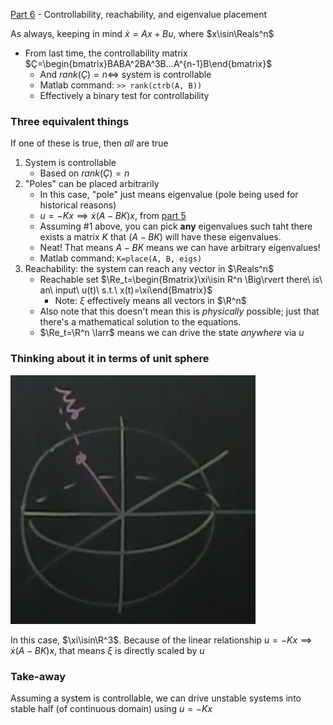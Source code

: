 [Part
6](https://www.youtube.com/watch?v=FLByezr38Ps&list=PLMrJAkhIeNNR20Mz-VpzgfQs5zrYi085m&index=6) -
Controllability, reachability, and eigenvalue placement

As always, keeping in mind $\dot{x}=Ax+Bu$, where $x\isin\Reals^n$

- From last time, the controllability matrix $Ç=\begin{bmatrix}BABA^2BA^3B...A^{n-1}B\end{bmatrix}$
  - And $rank(Ç)=n \iff$ system is controllable
  - Matlab command: `>> rank(ctrb(A, B))`
  - Effectively a binary test for controllability

### Three equivalent things

If one of these is true, then _all_ are true

1. System is controllable
    - Based on $rank(Ç)=n$
1. "Poles" can be placed arbitrarily
    - In this case, "pole" just means eigenvalue (pole being used for historical reasons)
    - $u=-Kx \implies \dot{x}(A-BK)x$, from [part 5](part05.md)
    - Assuming #1 above, you can pick **any** eigenvalues such taht there exists a matrix $K$ that
      $(A-BK)$ will have these eigenvalues.
    - Neat! That means $A-BK$ means we can have arbitrary eigenvalues!
    - Matlab command: `K=place(A, B, eigs)`
1. Reachability: the system can reach any vector in $\Reals^n$
    - Reachable set $\Re_t=\begin{Bmatrix}\xi\isin R^n \Big\rvert there\ is\ an\ input\ u(t)\ s.t.\ x(t)=\xi\end{Bmatrix}$
      - Note: $\xi$ effectively means all vectors in $\R^n$
    - Also note that this doesn't mean this is _physically_ possible; just that there's a
      mathematical solution to the equations.
    - $\Re_t=\R^n \larr$ means we can drive the state _anywhere_ via $u$

### Thinking about it in terms of unit sphere

![](images/2021-06-27-14-55-06.png)

In this case, $\xi\isin\R^3$. Because of the linear relationship $u=-Kx \implies \dot{x}(A-BK)x$,
that means $\xi$ is directly scaled by $u$

### Take-away

Assuming a system is controllable, we can drive unstable systems into stable half (of continuous
domain) using $u=-Kx$
